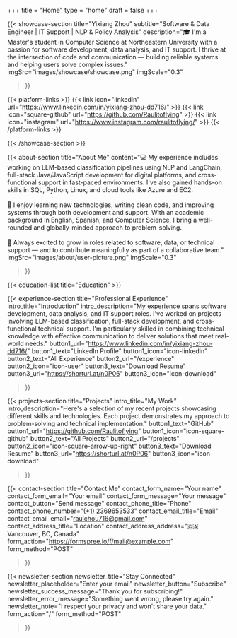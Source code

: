 +++
title =  "Home"
type = "home"
draft = false
+++


{{< showcase-section
    title="Yixiang Zhou"
    subtitle="Software & Data Engineer | IT Support | NLP & Policy Analysis"
    description="🎓 I'm a Master's student in Computer Science at Northeastern University with a passion for software development, data analysis, and IT support. I thrive at the intersection of code and communication — building reliable systems and helping users solve complex issues."
    imgSrc="images/showcase/showcase.png"
    imgScale="0.3"
 >}}

{{< platform-links >}}
    {{< link icon="linkedin" url="https://www.linkedin.com/in/yixiang-zhou-dd716/" >}}
    {{< link icon="square-github" url="https://github.com/Raulitoflying" >}}
    {{< link icon="instagram" url="https://www.instagram.com/raulitoflying/" >}}
{{< /platform-links >}}

{{< /showcase-section >}}

{{< about-section
    title="About Me"
    content="💻 My experience includes working on LLM-based classification pipelines using NLP and LangChain, full-stack Java/JavaScript development for digital platforms, and cross-functional support in fast-paced environments. I've also gained hands-on skills in SQL, Python, Linux, and cloud tools like Azure and EC2.<br><br>🧠 I enjoy learning new technologies, writing clean code, and improving systems through both development and support. With an academic background in English, Spanish, and Computer Science, I bring a well-rounded and globally-minded approach to problem-solving.<br><br>🌱 Always excited to grow in roles related to software, data, or technical support — and to contribute meaningfully as part of a collaborative team."
    imgSrc="images/about/user-picture.png"
    imgScale="0.3"
 >}}

{{< education-list
    title="Education" >}}


{{< experience-section
    title="Professional Experience"
    intro_title="Introduction"
    intro_description="My experience spans software development, data analysis, and IT support roles. I've worked on projects involving LLM-based classification, full-stack development, and cross-functional technical support. I'm particularly skilled in combining technical knowledge with effective communication to deliver solutions that meet real-world needs."
    button1_url="https://www.linkedin.com/in/yixiang-zhou-dd716/"
    button1_text="LinkedIn Profile"
    button1_icon="icon-linkedin"
    button2_text="All Experience"
    button2_url="/experience"
    button2_icon="icon-user"
    button3_text="Download Resume"
    button3_url="https://shorturl.at/n0P06"
    button3_icon="icon-download"
>}}

{{< projects-section
    title="Projects"
    intro_title="My Work"
    intro_description="Here's a selection of my recent projects showcasing different skills and technologies. Each project demonstrates my approach to problem-solving and technical implementation."
    button1_text="GitHub"
    button1_url="https://github.com/Raulitoflying"
    button1_icon="icon-square-github"
    button2_text="All Projects"
    button2_url="/projects"
    button2_icon="icon-square-arrow-up-right"
    button3_text="Download Resume"
    button3_url="https://shorturl.at/n0P06"
    button3_icon="icon-download"
>}}

{{< contact-section
    title="Contact Me" 
    contact_form_name="Your name"
    contact_form_email="Your email"
    contact_form_message="Your message"
    contact_button="Send message"
    contact_phone_title="Phone"
    contact_phone_number="<a href='tel:+12369653533'>(+1) 2369653533</a>"
    contact_email_title="Email"
    contact_email_email="raulchou716@gmail.com"
    contact_address_title="Location"
    contact_address_address="🇨🇦 Vancouver, BC, Canada"
    form_action="https://formspree.io/f/mail@example.com"
    form_method="POST"
>}}

{{< newsletter-section 
    newsletter_title="Stay Connected"
    newsletter_placeholder="Enter your email"
    newsletter_button="Subscribe"
    newsletter_success_message="Thank you for subscribing!"
    newsletter_error_message="Something went wrong, please try again."
    newsletter_note="I respect your privacy and won't share your data."
    form_action="/"
    form_method="POST"
>}}

